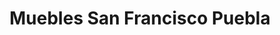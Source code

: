 ---
title: "Muebles San Francisco Puebla"
url: /cholula-puebla/muebles-san-francisco-puebla/
shop: muebles
---